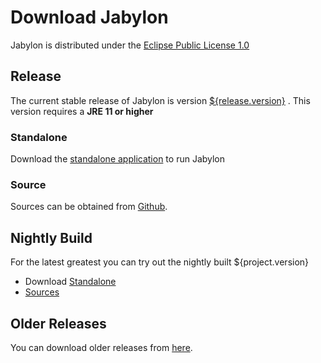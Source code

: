 Download Jabylon
================

Jabylon is distributed under the [Eclipse Public License 1.0](http://opensource.org/licenses/EPL-1.0)  



## Release

The current stable release of Jabylon is version [${release.version}](https://github.com/jutzig/jabylon/releases/latest) .
This version requires a **JRE 11 or higher**

### Standalone

Download the [standalone application](https://github.com/jutzig/jabylon/releases/download/${release.version}/jabylon.zip) to run Jabylon


### Source

Sources can be obtained from [Github](https://github.com/jutzig/jabylon/archive/${release.version}.zip).


## Nightly Build

For the latest greatest you can try out the nightly built ${project.version}

 * Download [Standalone](http://jenkins-jabylon.rhcloud.com/job/jabylon/lastSuccessfulBuild/artifact/releng/karaf/target/jabylon.zip)
 * [Sources](https://github.com/jutzig/jabylon) 
 
## Older Releases
 
 You can download older releases from [here](https://github.com/jutzig/jabylon/releases).